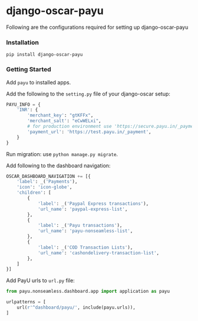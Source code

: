 # django-oscar-payu #

Following are the configurations required for setting up django-oscar-payu

### Installation ###

`pip install django-oscar-payu`

### Getting Started ###

Add `payu` to installed apps.


Add the following to the `setting.py` file of your django-oscar setup:

```python
PAYU_INFO = {
    'INR': {
        'merchant_key': "gtKFFx",
        'merchant_salt': "eCwWELxi",
        # for production environment use 'https://secure.payu.in/_payment'
        'payment_url': 'https://test.payu.in/_payment',
    }
}
```


Run migration: use `python manage.py migrate`.


Add following to the dashboard navigation:

```python
OSCAR_DASHBOARD_NAVIGATION += [{
    'label': _('Payments'),
    'icon': 'icon-globe',
    'children': [
        {
            'label': _('Paypal Express transactions'),
            'url_name': 'paypal-express-list',
        },
        {
            'label': _('Payu transactions'),
            'url_name': 'payu-nonseamless-list',
        },
        {
            'label': _('COD Transaction Lists'),
            'url_name': 'cashondelivery-transaction-list',
        },
    ]
}]
```


Add PayU urls to `url.py` file:

```python
from payu.nonseamless.dashboard.app import application as payu

urlpatterns = [
    url(r'^dashboard/payu/', include(payu.urls)),
]
```

